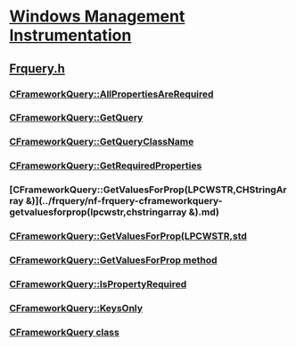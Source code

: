 # [Windows Management Instrumentation](../_wmi/index.md)
## [Frquery.h](index.md)
### [CFrameworkQuery::AllPropertiesAreRequired](../frquery/nf-frquery-cframeworkquery-allpropertiesarerequired.md)
### [CFrameworkQuery::GetQuery](../frquery/nf-frquery-cframeworkquery-getquery.md)
### [CFrameworkQuery::GetQueryClassName](../frquery/nf-frquery-cframeworkquery-getqueryclassname.md)
### [CFrameworkQuery::GetRequiredProperties](../frquery/nf-frquery-cframeworkquery-getrequiredproperties.md)
### [CFrameworkQuery::GetValuesForProp(LPCWSTR,CHStringArray &)](../frquery/nf-frquery-cframeworkquery-getvaluesforprop(lpcwstr,chstringarray &).md)
### [CFrameworkQuery::GetValuesForProp(LPCWSTR,std](../frquery/nf-frquery-cframeworkquery-getvaluesforprop(lpcwstr,std-vector__bstr_t_&).md)
### [CFrameworkQuery::GetValuesForProp method](../frquery/nf-frquery-cframeworkquery-getvaluesforprop.md)
### [CFrameworkQuery::IsPropertyRequired](../frquery/nf-frquery-cframeworkquery-ispropertyrequired.md)
### [CFrameworkQuery::KeysOnly](../frquery/nf-frquery-cframeworkquery-keysonly.md)
### [CFrameworkQuery class](../frquery/nl-frquery-cframeworkquery.md)
